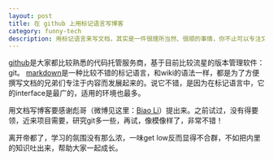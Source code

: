 ```yaml
---
layout: post
title: 在 github 上用标记语言写博客
category: funny-tech
description: 用标记语言来写文档，其实是一件很理所当然、很顺的事情，你不止可以专注文档的内容，还能非常容易的控制表现样式。问题的关键在于你习惯用标记语言没有。
---
```


[github][]是大家都比较熟悉的代码托管服务商，基于目前比较流星的版本管理软件：git。
[markdown][]是一种比较不错的标记语言，和wiki的语法一样，都是为了方便撰写文档的兄弟们专注于内容而发展起来的。说它不错，是因为在标记语言中，它的interface是最广的，适用的环境也最多。

用文档写博客要感谢彪哥（微博见这里：[Biao Li][]）提出来。之前试过，没有得要领，近来项目需要，研究git多一些，再试，像模像样了，非常不错！

离开帝都了，学习的氛围没有那么浓，一味get low反而显得不合群，不如把内里的知识吐出来，帮助大家一起成长。

[github]: http://github.com "Github"
[markdown]: http://wowubuntu.com/markdown/ "Markdown 中文语法文档"
[Biao Li]: http://weibo.com/ttigerli "Biao Li"
